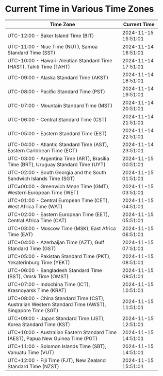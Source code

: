# Current Time in Various Time Zones

| Time Zone | Current Time |
|-----------|--------------|
| UTC-12:00 - Baker Island Time (BIT) | 2024-11-15 15:51:01 |
| UTC-11:00 - Niue Time (NUT), Samoa Standard Time (SST) | 2024-11-14 16:51:01 |
| UTC-10:00 - Hawaii-Aleutian Standard Time (HAST), Tahiti Time (TAHT) | 2024-11-14 17:51:01 |
| UTC-09:00 - Alaska Standard Time (AKST) | 2024-11-14 18:51:01 |
| UTC-08:00 - Pacific Standard Time (PST) | 2024-11-14 19:51:01 |
| UTC-07:00 - Mountain Standard Time (MST) | 2024-11-14 20:51:01 |
| UTC-06:00 - Central Standard Time (CST) | 2024-11-14 21:51:01 |
| UTC-05:00 - Eastern Standard Time (EST) | 2024-11-14 22:51:01 |
| UTC-04:00 - Atlantic Standard Time (AST), Eastern Caribbean Time (ECT) | 2024-11-14 23:51:01 |
| UTC-03:00 - Argentina Time (ART), Brasília Time (BRT), Uruguay Standard Time (UYT) | 2024-11-15 00:51:01 |
| UTC-02:00 - South Georgia and the South Sandwich Islands Time (SGT) | 2024-11-15 01:51:01 |
| UTC±00:00 - Greenwich Mean Time (GMT), Western European Time (WET) | 2024-11-15 03:51:01 |
| UTC+01:00 - Central European Time (CET), West Africa Time (WAT) | 2024-11-15 04:51:01 |
| UTC+02:00 - Eastern European Time (EET), Central Africa Time (CAT) | 2024-11-15 05:51:01 |
| UTC+03:00 - Moscow Time (MSK), East Africa Time (EAT) | 2024-11-15 06:51:01 |
| UTC+04:00 - Azerbaijan Time (AZT), Gulf Standard Time (GST) | 2024-11-15 07:51:01 |
| UTC+05:00 - Pakistan Standard Time (PKT), Yekaterinburg Time (YEKT) | 2024-11-15 08:51:01 |
| UTC+06:00 - Bangladesh Standard Time (BST), Omsk Time (OMST) | 2024-11-15 09:51:01 |
| UTC+07:00 - Indochina Time (ICT), Krasnoyarsk Time (KRAT) | 2024-11-15 10:51:01 |
| UTC+08:00 - China Standard Time (CST), Australian Western Standard Time (AWST), Singapore Time (SGT) | 2024-11-15 11:51:01 |
| UTC+09:00 - Japan Standard Time (JST), Korea Standard Time (KST) | 2024-11-15 12:51:01 |
| UTC+10:00 - Australian Eastern Standard Time (AEST), Papua New Guinea Time (PGT) | 2024-11-15 14:51:01 |
| UTC+11:00 - Solomon Islands Time (SBT), Vanuatu Time (VUT) | 2024-11-15 14:51:01 |
| UTC+12:00 - Fiji Time (FJT), New Zealand Standard Time (NZST) | 2024-11-15 15:51:01 |
